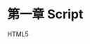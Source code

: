 # 第一章 Script

HTML5 <script> 标签里的 crossorigin 属性到底有什么用？

https://www.chrisyue.com/what-the-hell-is-crossorigin-attribute-in-html-script-tag.html

详解 script 标签(async,defer,integrity,crossorigin 和 onerror 属性)

https://www.codercto.com/a/43499.html

# 第二章 语言基础

- var的作用域、var声明提升（hoist）

- let的作用域，let不会声明提升

- for中let和var在第一个表达式的区别 https://www.cnblogs.com/echolun/p/10584703.html

- const
- 声明风格与最佳实践
- 数据类型有7种，其中6种原式数据类型
- typeof 传一个null是什么

- NaN == NAN 的结果是什么
- 转换为数值的函数，不同的用途是什么  ———— Number、perseInt、perseFloat 



- tostring()和String()的区别
- 模板字面量
- 字符串插值
- 标签函数
- 原始字符串



- symbol类型的作用,用法 https://zhuanlan.zhihu.com/p/77317602




- 指数操作符
- 无符号右移
- for-in不用来遍历数组而用for-of的三个原因 https://www.cnblogs.com/yanggb/p/11455127.html
- for-in和for-of的本质区别
- 标签语句
- with语句
- switch语句的特殊性

## 第四章

- instanceof作用和原理https://juejin.im/post/6844904081803182087
- 执行上下文栈、作用域链、活动对象、标识符解析
- 一个上下文中，定义和变量和函数，都属于这个上下文
- 一个函数的作用域链指什么
- 作用域链增强
- 执行上下文的创建过程，为什么有变量提升和函数提升https://www.cnblogs.com/echolun/p/11438363.html
- 函数内部赋值一个未声明的变量发生了什么
- 如何让对象不能修改



- 垃圾回收机制https://segmentfault.com/a/1190000018605776
- 两种垃圾回收算法，标记清理、引用计数（记录连线数量、缺点）
- 内存管理（经常解除引用，let和const，减少隐藏类的产生（初始化顺序、构造函数初始化全部），防止内存泄露（全局变量、定时器、闭包），减少对象更替（减少初始化，对象池）
- 隐藏类https://www.jianshu.com/p/39bdf2b4409e
- null和delete对隐藏类的影响



- 原始值和引用值存在栈和堆



## 第五章

- 正则匹配模式有哪些（igmyus）
- 粘附标记
- RegExp构造函数有什么参数
- RegExp实例有什么属性
- RegExp实例有什么方法

- exec方法
- RegExp构造函数属性



- Number实例有什么方法，toFixed
- isInteger是Number构造函数方法



- substring、substr、slice的区别 （负数下，substring的负数都变成0）
- 字符串对象的indexof和lastIndexof，参数
- 三个字符串包含方法，参数

- trim及其两个类似方法
- repeat
- padstart、padend及其参数
- 如何迭代、解构每个字符
- 如何大小写转换



- 字符串模式匹配有哪些函数（4个
- 字符串比较方法
- eval
- 表达式上下文，语句上下文

- 数组构造函数
- Array.of和from，用途（以后要回来看）
- map和join对数组空位处理
- 检验是否数组
- 数组迭代器方法
- fill、copywithin及参数
- join方法
- 栈方法，返回值，方向
- 排序方法
- 连接方法
- slice方法
- splice方法
- 刷题技巧
  https://www.cnblogs.com/wenruo/p/11100537.html



## 第七章

哪些原生类型有默认迭代器

扩展操作符

浅拷贝（只复制对象的引用）

用一个新对象，复制一个旧的可迭代对象（在构造函数）

数组解构



## 第八章

- 数据属性有哪些特性（4个）

- 定义访问器属性

- 修改属性的特性，多个元素

- 读取属性的特性，多个特性
- 合并对象。（参数、返回值、对第一个参数对象的影响）浅复制
- 对象解构

- 判断一个对象是否含某个属性
- 判断一个对象是否是另一个对象的原型
- 判断一个属性是否可枚举
- 返回对象的字符串表示(三种)



- 创建对象的方法
  - 工厂模式：一个创建函数，返回new Object()；缺点：没有对象标识
  - 构造函数模式：一个构造函数,属性用this,用new来调用; 所有新实例的[[Prototype]] (constructor)指向这个构造函数。缺点：对象内的方法不能共用（但是有办法解决）
  - 原型模式：

![image-20200908153838950](C:\Users\morto\AppData\Roaming\Typora\typora-user-images\image-20200908153838950.png)

- 检查一个对象是否和另一个对象有同一个原型（isPrototypeOf）
- 从实例，获得原型对象（Object.getPrototypeOf(实例)）
- 设置实例的原型对象 （Object.setPrototypeOf（实例，新原型对象））
- 以一个对象为原型，创建一个实例（Object.create()）
- 原型链中，访问属性的顺序 （从对象开始找，再去原型往上找）
- hasOwnProperty（属性名） 会往原型链上找吗,不可枚举属性呢?
- in操作符，会往原型链找吗
- hasPrototypeProperty（）返回什么
- 获得一个对象的所有可枚举属性数组（Object.keys()
- getOwnPropertyNames返回什么
- getOwnPropertySymbol返回什么
- 对象迭代方法 (Object.values(对象名),Object.entries(对象名)) (**还没看完**)



继承:https://blog.csdn.net/qq_30904985/article/details/81252792

- 原型链:原型对象是另一个原型对象的实例，子构造函数.prototype = new 父构造函数() 
- 原型链的问题:1.父类型的引用属性,会被所有子类型共享 .**只希望继承父类的原型对象中的内容**, 2.父构造函数无法被子类型传参 3.不能写进构造器
- instanceof判定如何父子对象
- 盗用构造函数:解决父类型引用值被共享的问题. 方法: 子构造函数中 父构造函数.call(this) . 问题:不能继承父类原型属性/方法,不能函数复用
- 组合继承:原型链和盗用构造函数都使用.是js中使用最多的继承模式.  先继承属性(盗用构造函数),再继承方法(原型链) 缺点:调用了两次父类构造函数，生成了两份实例
- 寄生组合继承: 1.盗用构造函数继承 2.在父与子之间做一个新类, 做三级原型继承(新类的Prototype指向父的Prototype) 优点:不会生成两份实例

## 第十章

- 递归函数，如何在内部不写函数名实现调用自己

## 题收集

![image-20200906215836219](C:\Users\morto\AppData\Roaming\Typora\typora-user-images\image-20200906215836219.png)

![](C:\Users\morto\AppData\Roaming\Typora\typora-user-images\image-20200906215856916.png)

